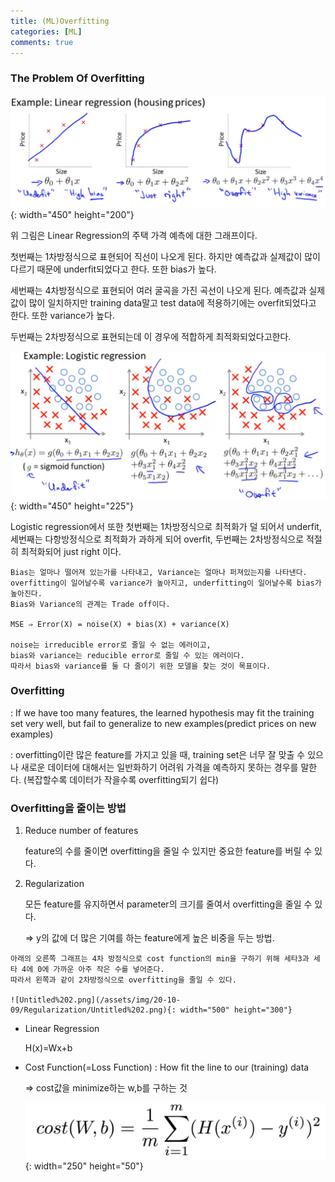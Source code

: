 ```yaml
---
title: (ML)Overfitting
categories: [ML]
comments: true
---
```



### The Problem Of Overfitting

![Untitled.png](/assets/img/20-10-09/Regularization/Untitled.png){: width="450" height="200"}

위 그림은 Linear Regression의 주택 가격 예측에 대한 그래프이다.

첫번째는 1차방정식으로 표현되어 직선이 나오게 된다. 하지만 예측값과 실제값이 많이 다르기 때문에 underfit되었다고 한다. 또한 bias가 높다.

세번째는 4차방정식으로 표현되어 여러 굴곡을 가진 곡선이 나오게 된다. 예측값과 실제값이 많이 일치하지만 training data말고 test data에 적용하기에는 overfit되었다고 한다. 또한 variance가 높다.

두번째는 2차방정식으로 표현되는데 이 경우에 적합하게 최적화되었다고한다. 


![Untitled%201.png](/assets/img/20-10-09/Regularization/Untitled%201.png){: width="450" height="225"}

Logistic regression에서 또한 첫번째는 1차방정식으로 최적화가 덜 되어서 underfit, 세번째는 다항방정식으로 최적화가 과하게 되어 overfit, 두번째는 2차방정식으로 적절히 최적화되어 just right 이다.

```
Bias는 얼마나 떨어져 있는가를 나타내고, Variance는 얼마나 퍼져있는지를 나타낸다.  
overfitting이 일어날수록 variance가 높아지고, underfitting이 일어날수록 bias가 높아진다.  
Bias와 Variance의 관계는 Trade off이다. 

MSE ⇒ Error(X) = noise(X) + bias(X) + variance(X)

noise는 irreducible error로 줄일 수 없는 에러이고,  
bias와 variance는 reducible error로 줄일 수 있는 에러이다.  
따라서 bias와 variance를 둘 다 줄이기 위한 모델을 찾는 것이 목표이다.
```

### Overfitting

: If we have too many features, the learned hypothesis may fit the training set very well, but fail to generalize to new examples(predict prices on new examples)

: overfitting이란 많은 feature를 가지고 있을 때, training set은 너무 잘 맞출 수 있으나 새로운 데이터에 대해서는 일반화하기 어려워 가격을 예측하지 못하는 경우를 말한다. (복잡할수록 데이터가 작을수록 overfitting되기 쉽다)

### Overfitting을 줄이는 방법

1. Reduce number of features

    feature의 수를 줄이면 overfitting을 줄일 수 있지만 중요한 feature를 버릴 수 있다.

2. Regularization

    모든 feature를 유지하면서 parameter의 크기를 줄여서 overfitting을 줄일 수 있다.

    => y의 값에 더 많은 기여를 하는 feature에게 높은 비중을 두는 방법.


<Example>  

    아래의 오른쪽 그래프는 4차 방정식으로 cost function의 min을 구하기 위해 세타3과 세타 4에 0에 가까운 아주 작은 수를 넣어준다. 
    따라서 왼쪽과 같이 2차방정식으로 overfitting을 줄일 수 있다.

    ![Untitled%202.png](/assets/img/20-10-09/Regularization/Untitled%202.png){: width="500" height="300"}  



- Linear Regression

    H(x)=Wx+b

- Cost Function(=Loss Function) : How fit the line to our (training) data

    ⇒ cost값을 minimize하는 w,b를 구하는 것
    
    ![Untitled%203.png](/assets/img/20-10-09/Regularization/Untitled%203.png){: width="250" height="50"}

